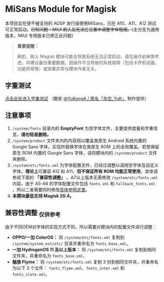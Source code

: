 # MiSans Module for Magisk
本项目旨在使不被支持的 AOSP 发行版使用MiSans，已在 A10、A11、A12 测试可正常启动。~~已知问题：MIUI 刷入后无法在设置中调整字体粗细。~~(主分支为通用版本，MIUI 专用版本已修正此问题)

> **重要提醒：**
>
> 刷机、刷入 Magisk 模块可能会导致系统无法正常启动，请在操作前审慎考虑，并建议备份重要数据。因操作不当导致的系统故障（包括卡开机动画、功能异常等）或效果异常与模块作者无关。

## 字重测试
[点击此处进入字重测试](https://font.yukonga.top/) （酷安 [@YuKongA / 原名「余空_YuK」](https://www.coolapk.com/u/680367) 制作提供）

## 注意事项
1. `/system/fonts` 目录内的 **EmptyFont** 为空字体文件，主要提供度量和字重信息，**请勿轻易删除。**
2. `/system/product` 文件夹内的内容用以覆盖类原生 Android 系统内置的 Google Sans 字体，实现所替换字体在类原生 ROM 上的全局覆盖。若想保留原生 ROM 内置的 Google Sans 字体，请将模块内的 `/system/product` 文件夹删除。
3. `/system/etc/fonts.xml` 为字体配置文件，已经过调整以调用空字体及自定义字体。**理论上**可兼容 A12 和 A11，**但不保证所有 ROM 均能正常使用**，具体请参阅下面的 **「兼容性调整」** 。A7以上版本无需修改 `/system/etc/fonts.xml` 内容，由于 A5-A6 的字体配置文件包括 `fonts.xml` 和 `fallback_fonts.xml` ，所以二者需要同时修改[具体参照这里](https://www.daogebangong.com/zh/articles/detail/Tutorial%20deeply%20interprets%20the%20Android%20font%20mechanism%20and%20handles%20font%20replacement%20and%20thickness%20classification%20for%20Android%20phones.html)。
4. **本模块最低支持 Magisk 20.4。**

## 兼容性调整 <sub>仅供参考</sub>
由于不同OEM对字体的实现方式不同，所以需要对模块内的配置文件进行调整：
- **OPPO/一加 ColorOS：** 将 `/system/etc/fonts.xml` 复制到 `/system/system_ext/etc/` 目录并重命名为 `fonts_base.xml`。
- **一加 HydrogenOS 11 及以上版本：** 将 `/system/etc/fonts.xml` 复制到相同文件夹，并重命名为 `fonts_base.xml。`
- **魅族 Flyme：** 将 `/system/etc/fonts.xml` 复制 3 份到相同文件夹，并重命名为以下 3 个文件： `fonts_flyme.xml`、`fonts_inter.xml` 和 `fonts_slate.xml`。

